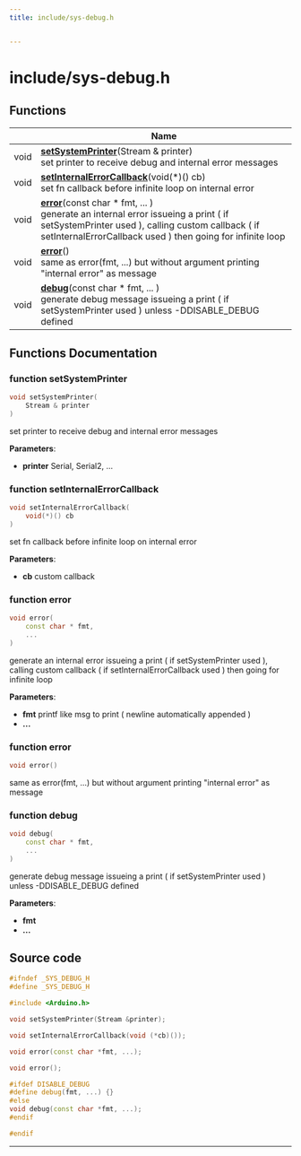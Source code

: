 ```yaml
---
title: include/sys-debug.h


---
```


# include/sys-debug.h












## Functions

|                | Name           |
| -------------- | -------------- |
| void | **[setSystemPrinter](https://github.com/devel0/iot-utils/tree/main/data/api/Files/sys-debug_8h.md#function-setsystemprinter)**(Stream & printer) <br>set printer to receive debug and internal error messages  |
| void | **[setInternalErrorCallback](https://github.com/devel0/iot-utils/tree/main/data/api/Files/sys-debug_8h.md#function-setinternalerrorcallback)**(void(*)() cb) <br>set fn callback before infinite loop on internal error  |
| void | **[error](https://github.com/devel0/iot-utils/tree/main/data/api/Files/sys-debug_8h.md#function-error)**(const char * fmt, ... ) <br>generate an internal error issueing a print ( if setSystemPrinter used ), calling custom callback ( if setInternalErrorCallback used ) then going for infinite loop  |
| void | **[error](https://github.com/devel0/iot-utils/tree/main/data/api/Files/sys-debug_8h.md#function-error)**() <br>same as error(fmt, ...) but without argument printing "internal error" as message  |
| void | **[debug](https://github.com/devel0/iot-utils/tree/main/data/api/Files/sys-debug_8h.md#function-debug)**(const char * fmt, ... ) <br>generate debug message issueing a print ( if setSystemPrinter used ) unless -DDISABLE_DEBUG defined  |








## Functions Documentation

### function setSystemPrinter

```cpp
void setSystemPrinter(
    Stream & printer
)
```

set printer to receive debug and internal error messages 

**Parameters**: 

  * **printer** Serial, Serial2, ... 




























### function setInternalErrorCallback

```cpp
void setInternalErrorCallback(
    void(*)() cb
)
```

set fn callback before infinite loop on internal error 

**Parameters**: 

  * **cb** custom callback 




























### function error

```cpp
void error(
    const char * fmt,
    ... 
)
```

generate an internal error issueing a print ( if setSystemPrinter used ), calling custom callback ( if setInternalErrorCallback used ) then going for infinite loop 

**Parameters**: 

  * **fmt** printf like msg to print ( newline automatically appended ) 
  * **...** 




























### function error

```cpp
void error()
```

same as error(fmt, ...) but without argument printing "internal error" as message 




























### function debug

```cpp
void debug(
    const char * fmt,
    ... 
)
```

generate debug message issueing a print ( if setSystemPrinter used ) unless -DDISABLE_DEBUG defined 

**Parameters**: 

  * **fmt** 
  * **...** 
































## Source code

```cpp
#ifndef _SYS_DEBUG_H
#define _SYS_DEBUG_H

#include <Arduino.h>

void setSystemPrinter(Stream &printer);

void setInternalErrorCallback(void (*cb)());

void error(const char *fmt, ...);

void error();

#ifdef DISABLE_DEBUG
#define debug(fmt, ...) {}
#else
void debug(const char *fmt, ...);
#endif

#endif
```


-------------------------------


